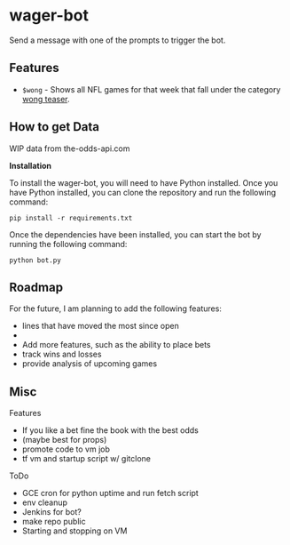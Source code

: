 # wager-bot
Send a message with one of the prompts to trigger the bot.

## Features 
* `$wong` - Shows all NFL games for that week that fall under the category [wong teaser](https://www.docsports.com/current/wong-teasers-basic-strategy-teasers.html).

## How to get Data
WIP 
data from the-odds-api.com


**Installation**

To install the wager-bot, you will need to have Python installed. Once you have Python installed, you can clone the repository and run the following command:

```
pip install -r requirements.txt
```

Once the dependencies have been installed, you can start the bot by running the following command:

```
python bot.py
```
## Roadmap

For the future, I am planning to add the following features:

* lines that have moved the most since open
* 
* Add more features, such as the ability to place bets
* track wins and losses
* provide analysis of upcoming games





## Misc 

Features

* If you like a bet fine the book with the best odds
*  (maybe best for props)
* promote code to vm job 
* tf vm and startup script w/ gitclone 



ToDo 

* GCE cron for python uptime and run fetch script 
* env cleanup 
* Jenkins for bot?
* make repo public
* Starting and stopping on VM 